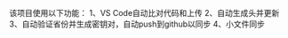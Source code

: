 <!--
 * @Author: yantanyi webside@tooeh.xyz
 * @Date: 2022-10-05 10:17:35
 * @LastEditors: yantanyi webside@tooeh.xyz
 * @LastEditTime: 2022-10-05 15:30:07
 * @FilePath: /dir_for_C_learning/README.md
 * @Description: 
 * 
 * Copyright (c) 2022 by yantanyi webside@tooeh.xyz, All Rights Reserved. 
-->
该项目使用以下功能：
1、VS Code自动比对代码和上传
2、自动生成头并更新
3、自动验证省份并生成密钥对，自动push到github以同步
4、小文件同步